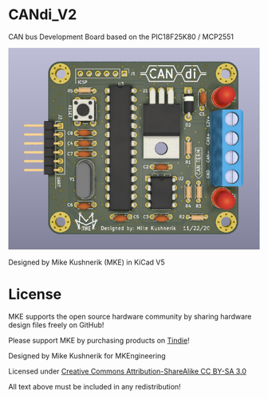 # CANdi_V2
CAN bus Development Board based on the PIC18F25K80 / MCP2551

![PCB ISO](Images/CANdi_2_iso.png)


Designed by Mike Kushnerik (MKE) in KiCad V5

# License

MKE supports the open source hardware community by sharing hardware design files freely on GitHub!

Please support MKE by purchasing products on [Tindie](https://www.tindie.com/stores/mkengineering/)!

Designed by Mike Kushnerik for MKEngineering

Licensed under [Creative Commons Attribution-ShareAlike CC BY-SA 3.0](http://creativecommons.org/licenses/by-sa/3.0/)

All text above must be included in any redistribution!
